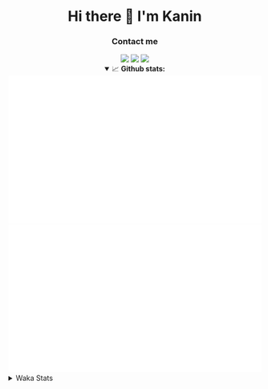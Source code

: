 <div align="center">
 <h1>Hi there 👋 I'm Kanin</h1>
 <h3>Contact me</h3>
 <a href="mailto:im@kanin.dev"><img src="https://img.shields.io/badge/gmail-%23D14836.svg?&style=for-the-badge&logo=gmail&logoColor=white"/></a>
 <a href="https://twitter.com/KaninDev"><img src="https://img.shields.io/badge/twitter-%231DA1F2.svg?&style=for-the-badge&logo=twitter&logoColor=white"/></a>
 <a href="https://www.linkedin.com/in/KaninDev"><img src="https://img.shields.io/badge/linkedin-%230077B5.svg?&style=for-the-badge&logo=linkedin&logoColor=white"/></a>
<details open>
  <summary>📈 <b>Github stats:</b></summary>
  <img src="https://github.com/Kanin/Kanin/blob/master/scripts/GitHubStats/generated/overview.svg"/>
  <img src="https://github.com/Kanin/Kanin/blob/master/scripts/GitHubStats/generated/languages.svg"/>
</details>
</div>

<details>
 <summary>Waka Stats</summary>

<!--START_SECTION:waka-->
![Code Time](http://img.shields.io/badge/Code%20Time-1%2C795%20hrs%206%20mins-blue)

![Profile Views](http://img.shields.io/badge/Profile%20Views-23-blue)

![Lines of code](https://img.shields.io/badge/From%20Hello%20World%20I%27ve%20Written-27%20Thousand%20lines%20of%20code-blue)

**🐱 My GitHub Data** 

> 🏆 474 Contributions in the Year 2021
 > 
> 📦 81.4 kB Used in GitHub's Storage 
 > 
> 🚫 Not Opted to Hire
 > 
> 📜 13 Public Repositories 
 > 
> 🔑 9 Private Repositories  
 > 
**I'm an Early 🐤** 

```text
🌞 Morning    100 commits    ████░░░░░░░░░░░░░░░░░░░░░   15.72% 
🌆 Daytime    238 commits    █████████░░░░░░░░░░░░░░░░   37.42% 
🌃 Evening    146 commits    █████░░░░░░░░░░░░░░░░░░░░   22.96% 
🌙 Night      152 commits    ██████░░░░░░░░░░░░░░░░░░░   23.9%

```
📅 **I'm Most Productive on Monday** 

```text
Monday       120 commits    ████░░░░░░░░░░░░░░░░░░░░░   18.87% 
Tuesday      104 commits    ████░░░░░░░░░░░░░░░░░░░░░   16.35% 
Wednesday    112 commits    ████░░░░░░░░░░░░░░░░░░░░░   17.61% 
Thursday     70 commits     ██░░░░░░░░░░░░░░░░░░░░░░░   11.01% 
Friday       72 commits     ██░░░░░░░░░░░░░░░░░░░░░░░   11.32% 
Saturday     55 commits     ██░░░░░░░░░░░░░░░░░░░░░░░   8.65% 
Sunday       103 commits    ████░░░░░░░░░░░░░░░░░░░░░   16.19%

```


📊 **This Week I Spent My Time On** 

```text
⌚︎ Time Zone: America/New_York

💬 Programming Languages: 
Python                   1 hr 47 mins        ██████████████████░░░░░░░   75.3% 
virtualenv               24 mins             ████░░░░░░░░░░░░░░░░░░░░░   16.92% 
Text                     10 mins             █░░░░░░░░░░░░░░░░░░░░░░░░   7.0% 
Git Config               0 secs              ░░░░░░░░░░░░░░░░░░░░░░░░░   0.41% 
Log File                 0 secs              ░░░░░░░░░░░░░░░░░░░░░░░░░   0.36%

🔥 Editors: 
PyCharm                  2 hrs 23 mins       █████████████████████████   100.0%

🐱‍💻 Projects: 
TomsBotPyCord            2 hrs 23 mins       █████████████████████████   100.0%

💻 Operating System: 
Linux                    2 hrs 23 mins       █████████████████████████   100.0%

```

**I Mostly Code in Python** 

```text
Python                   23 repos            ███████████████████░░░░░░   76.67% 
JavaScript               3 repos             ██░░░░░░░░░░░░░░░░░░░░░░░   10.0% 
Java                     2 repos             █░░░░░░░░░░░░░░░░░░░░░░░░   6.67% 
Kotlin                   1 repo              ░░░░░░░░░░░░░░░░░░░░░░░░░   3.33% 
HTML                     1 repo              ░░░░░░░░░░░░░░░░░░░░░░░░░   3.33%

```


**Timeline**

![Chart not found](https://raw.githubusercontent.com/Kanin/Kanin/master/charts/bar_graph.png) 


 Last Updated on 09/12/2021
<!--END_SECTION:waka-->
</details>
